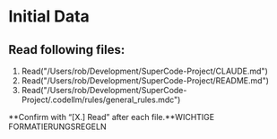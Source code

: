 # Initial Data

## Read following files:

1. Read("/Users/rob/Development/SuperCode-Project/CLAUDE.md")
2. Read("/Users/rob/Development/SuperCode-Project/README.md")
3. Read("/Users/rob/Development/SuperCode-Project/.codellm/rules/general_rules.mdc")

**Confirm with “[X.] Read” after each file.**WICHTIGE FORMATIERUNGSREGELN